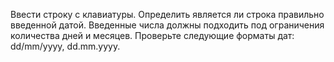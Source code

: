 Ввести строку с клавиатуры. Определить является ли строка правильно введенной датой.  Введенные числа должны подходить под ограничения количества дней и месяцев. Проверьте следующие форматы дат: dd/mm/yyyy, dd.mm.yyyy.